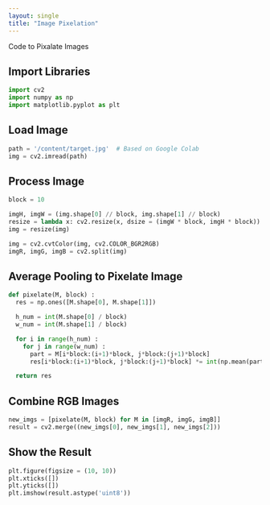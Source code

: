 ```yaml
---
layout: single
title: "Image Pixelation"
---
```


Code to Pixalate Images

## Import Libraries

```python
import cv2
import numpy as np
import matplotlib.pyplot as plt
```
## Load Image

```python
path = '/content/target.jpg'  # Based on Google Colab
img = cv2.imread(path)
```

## Process Image

```python
block = 10

imgH, imgW = (img.shape[0] // block, img.shape[1] // block)
resize = lambda x: cv2.resize(x, dsize = (imgW * block, imgH * block))
img = resize(img)

img = cv2.cvtColor(img, cv2.COLOR_BGR2RGB)
imgR, imgG, imgB = cv2.split(img)
```

## Average Pooling to Pixelate Image

```python
def pixelate(M, block) :
  res = np.ones([M.shape[0], M.shape[1]])

  h_num = int(M.shape[0] / block)
  w_num = int(M.shape[1] / block)

  for i in range(h_num) :
    for j in range(w_num) :
      part = M[i*block:(i+1)*block, j*block:(j+1)*block]
      res[i*block:(i+1)*block, j*block:(j+1)*block] *= int(np.mean(part))

  return res
```

## Combine RGB Images

```python
new_imgs = [pixelate(M, block) for M in [imgR, imgG, imgB]]
result = cv2.merge((new_imgs[0], new_imgs[1], new_imgs[2]))
```

## Show the Result

```python
plt.figure(figsize = (10, 10))
plt.xticks([])
plt.yticks([])
plt.imshow(result.astype('uint8'))
```
